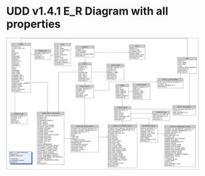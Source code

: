 # UDD v1.4.1 E_R Diagram with all properties

![UDD entity relation diagram](media/UDDdiagramFull.png "UDD entity-relationship diagram with all properties")
